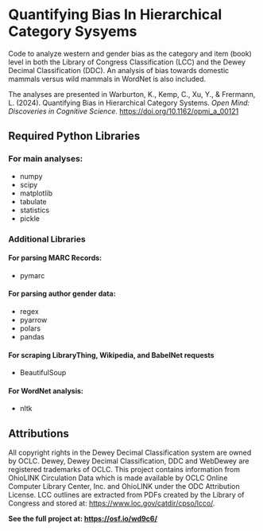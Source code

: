 # Quantifying Bias In Hierarchical Category Sysyems
Code to analyze western and gender bias as the category and item (book) level in both the Library of Congress Classification (LCC) and the Dewey Decimal Classification (DDC). An analysis of bias towards domestic mammals versus wild mammals in WordNet is also included.

The analyses are presented in Warburton, K., Kemp, C., Xu, Y., & Frermann, L. (2024). Quantifying Bias in Hierarchical Category Systems. _Open Mind: Discoveries in Cognitive Science_. https://doi.org/10.1162/opmi_a_00121

## Required Python Libraries
### For main analyses:
* numpy
* scipy
* matplotlib
* tabulate
* statistics
* pickle
  
### Additional Libraries
#### For parsing MARC Records:
* pymarc

#### For parsing author gender data:
* regex
* pyarrow
* polars
* pandas

#### For scraping LibraryThing, Wikipedia, and BabelNet requests
* BeautifulSoup

#### For WordNet analysis:
* nltk
  
## Attributions
All copyright rights in the Dewey Decimal Classification system are owned by OCLC. Dewey, Dewey Decimal Classification, DDC and WebDewey are registered trademarks of OCLC. This project contains information from OhioLINK Circulation Data which is made available by OCLC Online Computer Library Center, Inc. and OhioLINK under the ODC Attribution License. LCC outlines are extracted from PDFs created by the Library of Congress and stored at: https://www.loc.gov/catdir/cpso/lcco/.

**See the full project at: https://osf.io/wd9c6/**
